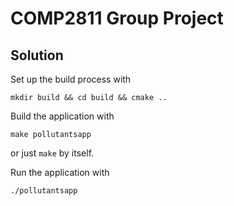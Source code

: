 # COMP2811 Group Project

## Solution

Set up the build process with

    mkdir build && cd build && cmake ..

Build the application with

    make pollutantsapp

or just `make` by itself.

Run the application with

    ./pollutantsapp
